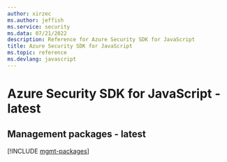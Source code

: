 ```yaml
---
author: xirzec
ms.author: jeffish
ms.service: security
ms.data: 07/21/2022
description: Reference for Azure Security SDK for JavaScript
title: Azure Security SDK for JavaScript
ms.topic: reference
ms.devlang: javascript
---
```

# Azure Security SDK for JavaScript - latest

## Management packages - latest
[!INCLUDE [mgmt-packages](security-mgmt-index.md)]